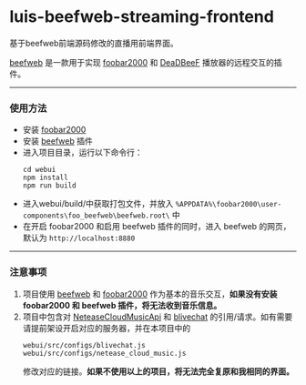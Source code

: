 # luis-beefweb-streaming-frontend
基于beefweb前端源码修改的直播用前端界面。

[beefweb](https://github.com/hyperblast/beefweb) 是一款用于实现 [foobar2000](https://foobar2000.org/) 和 [DeaDBeeF](https://deadbeef.sourceforge.io/) 播放器的远程交互的插件。

<!-- [![License](https://img.shields.io/github/license/hyperblast/beefweb.svg)](LICENSE) -->
---
### 使用方法
- 安装 [foobar2000](https://foobar2000.org/)
- 安装 [beefweb](https://github.com/hyperblast/beefweb) 插件
- 进入项目目录，运行以下命令行：
    ```
    cd webui
    npm install
    npm run build
    ```
- 进入webui/build/中获取打包文件，并放入 `%APPDATA%\foobar2000\user-components\foo_beefweb\beefweb.root\` 中
- 在开启 foobar2000 和启用 beefweb 插件的同时，进入 beefweb 的网页，默认为 `http://localhost:8880`
---
### 注意事项
1. 项目使用 [beefweb](https://github.com/hyperblast/beefweb) 和 [foobar2000](https://foobar2000.org/) 作为基本的音乐交互，**如果没有安装 foobar2000 和 beefweb 插件，将无法收到音乐信息。**
2. 项目中包含对 [NeteaseCloudMusicApi](https://github.com/Binaryify/NeteaseCloudMusicApi) 和 [blivechat](https://github.com/DoodleBears/blivechat) 的引用/请求。如有需要请提前架设开启对应的服务器，并在本项目中的
    ```
    webui/src/configs/blivechat.js
    webui/src/configs/netease_cloud_music.js
    ```
    修改对应的链接。**如果不使用以上的项目，将无法完全复原和我相同的界面。**
